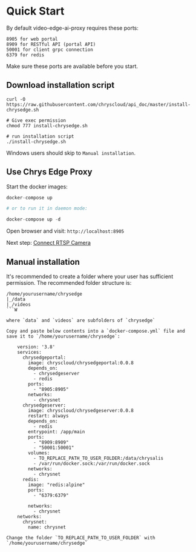 # Quick Start

By default video-edge-ai-proxy requires these ports:

	8905 for web portal
	8909 for RESTful API (portal API)
	50001 for client grpc connection
	6379 for redis

Make sure these ports are available before you start.

## Download installation script

```
curl -O https://raw.githubusercontent.com/chryscloud/api_doc/master/install-chrysedge.sh

# Give exec permission
chmod 777 install-chrysedge.sh

# run installation script
./install-chrysedge.sh
```

Windows users should skip to `Manual installation`. 

## Use Chrys Edge Proxy

Start the docker images:

```python
docker-compose up

# or to run it in daemon mode:

docker-compose up -d
```

Open browser and visit: `http://localhost:8905`

Next step: <u>[Connect RTSP Camera](portal-usage.md)</u>

## Manual installation

It's recommended to create a folder where your user has sufficient permission. The recommended folder structure is:

```
/home/yourusername/chrysedge
|_/data
|_/videos
```W

where `data` and `videos` are subfolders of `chrysedge`

Copy and paste below contents into a `docker-compose.yml` file and save it to `/home/yourusername/chrysedge`:

	version: '3.8'
	services:
	  chrysedgeportal:
	    image: chryscloud/chrysedgeportal:0.0.8
	    depends_on:
	      - chrysedgeserver
	      - redis
	    ports:
	      - "8905:8905"
	    networks:
	      - chrysnet
	  chrysedgeserver:
	    image: chryscloud/chrysedgeserver:0.0.8
	    restart: always
	    depends_on:
	      - redis
	    entrypoint: /app/main
	    ports:
	      - "8909:8909"
	      - "50001:50001"
	    volumes:
	      - TO_REPLACE_PATH_TO_USER_FOLDER:/data/chrysalis
	      - /var/run/docker.sock:/var/run/docker.sock
	    networks: 
	      - chrysnet
	  redis:
	    image: "redis:alpine"
	    ports:
	      - "6379:6379"
	  
	    networks: 
	      - chrysnet
	networks:
	  chrysnet:
	    name: chrysnet

Change the folder `TO_REPLACE_PATH_TO_USER_FOLDER` with `/home/yourusername/chrysedge`


